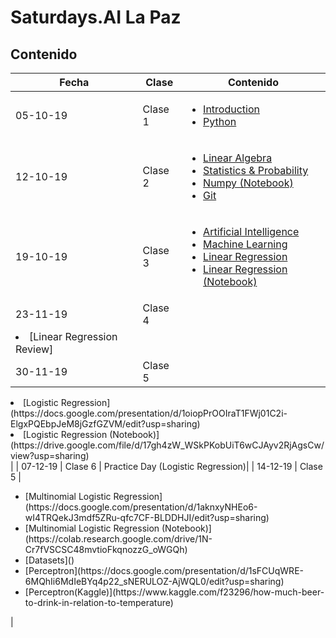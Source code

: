 # Saturdays.AI La Paz
## Contenido

| Fecha | Clase | Contenido  |
| ------ | ------ | ------|
| 05-10-19 | Clase 1  |  <ul><li>[Introduction](https://docs.google.com/presentation/d/1YXsQtIgqgzV7CnOVbtZsM7ensW0GTNDwMCJ_K4EF1S8/edit?usp=sharing)</li><li> [Python](https://docs.google.com/presentation/d/1VTWJxXptccy54cXQbOjcuR6XgCe25PPioGp2gTemJ6A/edit?usp=sharing) </li></ul> |
| 12-10-19 | Clase 2 | <ul><li>[Linear Algebra](https://docs.google.com/presentation/d/1olMPTQuj_VRHjJVhBsFcfPae50qqAXZKX56v-JA3FHM/edit?usp=sharing)</li><li> [Statistics & Probability](https://docs.google.com/presentation/d/10qp1rmpEx-b8Z5o62dXcnndzf1HqCaQAhNaJUuGs9Hk/edit?usp=sharing)</li><li>[Numpy (Notebook)](https://drive.google.com/file/d/1ukD9A3DC5jOAYcB07os1taMrWCro6FfX/view?usp=sharing) </li><li>[Git](https://docs.google.com/presentation/d/1iLZfh_GOocwE28wPsM1x6giFruXGNb_5ox6-RbYIGKw/edit?usp=sharing) </li></ul> |
|19-10-19 | Clase 3 |  <ul><li>[Artificial Intelligence](https://docs.google.com/presentation/d/1pi91dBoRkmkOcsXUVvGkOUAsEhgG3Odi6hjrc7EP6Uc/edit?usp=sharing)</li><li> [Machine Learning](https://docs.google.com/presentation/d/1krh1RgHmJjoBM0y5WiECcebOiXaBs9419XatxfBE8bo/edit?usp=sharing) </li><li> [Linear Regression](https://docs.google.com/presentation/d/1fFXpB5T7A-3d8k_TfKYediHiR29Xs20cxOVvqvCUMiA/edit?usp=sharing) </li><li> [Linear Regression (Notebook) ](https://colab.research.google.com/drive/1Hkvg8LtkVdbP1aZ1MbdRGjiaGgOqZgkD) </li></ul> |
| 23-11-19 | Clase 4  |  <ul>
  <li>[Linear Regression Review]</li></ul> |
| 30-11-19 | Clase 5  |  <ul>
  <li>[Logistic Regression](https://docs.google.com/presentation/d/1oiopPrOOIraT1FWj01C2i-ElgxPQEbpJeM8jGzfGZVM/edit?usp=sharing)</li>
  <li>[Logistic Regression (Notebook)](https://drive.google.com/file/d/17gh4zW_WSkPKobUiT6wCJAyv2RjAgsCw/view?usp=sharing)</li></ul> |
| 07-12-19 | Clase 6  | Practice Day (Logistic Regression)|
| 14-12-19 | Clase 5  |  <ul>
  <li>[Multinomial Logistic Regression](https://docs.google.com/presentation/d/1aknxyNHEo6-wI4TRQekJ3mdf5ZRu-qfc7CF-BLDDHJI/edit?usp=sharing)</li>
  <li>[Multinomial Logistic Regression (Notebook)](https://colab.research.google.com/drive/1N-Cr7fVSCSC48mvtioFkqnozzG_oWGQh)</li> <li>[Datasets]()</li><li>[Perceptron](https://docs.google.com/presentation/d/1sFCUqWRE-6MQhIi6MdIeBYq4p22_sNERULOZ-AjWQL0/edit?usp=sharing)</li><li>[Perceptron(Kaggle)](https://www.kaggle.com/f23296/how-much-beer-to-drink-in-relation-to-temperature)</li></ul> |
